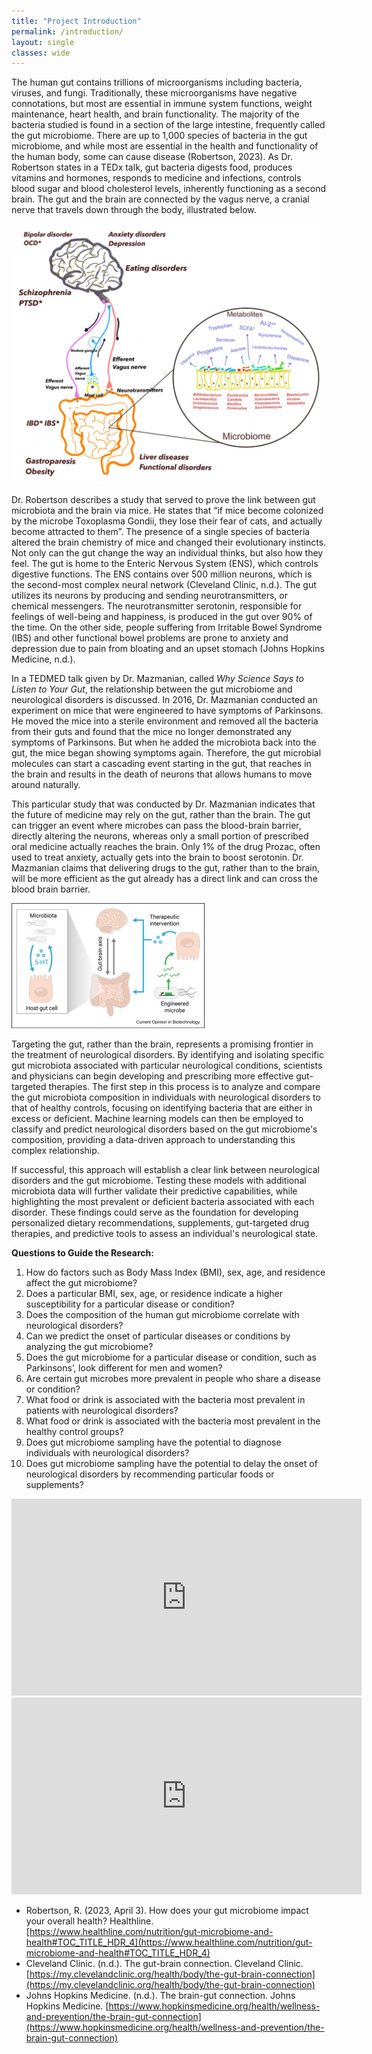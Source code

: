```yaml
---
title: "Project Introduction" 
permalink: /introduction/
layout: single
classes: wide
---
```


The human gut contains trillions of microorganisms including bacteria, viruses, and fungi. Traditionally, these microorganisms have negative connotations, but most are essential in immune system functions, weight maintenance, heart health, and brain functionality. The majority of the bacteria studied is found in a section of the large intestine, frequently called the gut microbiome. There are up to 1,000 species of bacteria in the gut microbiome, and while most are essential in the health and functionality of the human body, some can cause disease (Robertson, 2023). As Dr. Robertson states in a TEDx talk, gut bacteria digests food, produces vitamins and hormones, responds to medicine and infections, controls blood sugar and blood cholesterol levels, inherently functioning as a second brain. The gut and the brain are connected by the vagus nerve, a cranial nerve that travels down through the body, illustrated below. 

![Gut-Brain Axis](/assets/images/gutbrain-axis.jpg) 

Dr. Robertson describes a study that served to prove the link between gut microbiota and the brain via mice. He states that “if mice become colonized by the microbe Toxoplasma Gondii, they lose their fear of cats, and actually become attracted to them”. The presence of a single species of bacteria altered the brain chemistry of mice and changed their evolutionary instincts. Not only can the gut change the way an individual thinks, but also how they feel. The gut is home to the Enteric Nervous System (ENS), which controls digestive functions. The ENS contains over 500 million neurons, which is the second-most complex neural network (Cleveland Clinic, n.d.). The gut utilizes its neurons by producing and sending neurotransmitters, or chemical messengers. The neurotransmitter serotonin, responsible for feelings of well-being and happiness, is produced in the gut over 90% of the time. On the other side, people suffering from Irritable Bowel Syndrome (IBS) and other functional bowel problems are prone to anxiety and depression due to pain from bloating and an upset stomach (Johns Hopkins Medicine, n.d.). 

In a TEDMED talk given by Dr. Mazmanian, called *Why Science Says to Listen to Your Gut*, the relationship between the gut microbiome and neurological disorders is discussed. In 2016, Dr. Mazmanian conducted an experiment on mice that were engineered to have symptoms of Parkinsons. He moved the mice into a sterile environment and removed all the bacteria from their guts and found that the mice no longer demonstrated any symptoms of Parkinsons. But when he added the microbiota back into the gut, the mice began showing symptoms again. Therefore, the gut microbial molecules can start a cascading event starting in the gut, that reaches in the brain and results in the death of neurons that allows humans to move around naturally. 

This particular study that was conducted by Dr. Mazmanian indicates that the future of medicine may rely on the gut, rather than the brain. The gut can trigger an event where microbes can pass the blood-brain barrier, directly altering the neurons, whereas only a small portion of prescribed oral medicine actually reaches the brain. Only 1% of the drug Prozac, often used to treat anxiety, actually gets into the brain to boost serotonin. Dr. Mazmanian claims that delivering drugs to the gut, rather than to the brain, will be more efficient as the gut already has a direct link and can cross the blood brain barrier. 

![serotonin](/assets/images/serotonin.jpg) 

Targeting the gut, rather than the brain, represents a promising frontier in the treatment of neurological disorders. By identifying and isolating specific gut microbiota associated with particular neurological conditions, scientists and physicians can begin developing and prescribing more effective gut-targeted therapies. The first step in this process is to analyze and compare the gut microbiota composition in individuals with neurological disorders to that of healthy controls, focusing on identifying bacteria that are either in excess or deficient. Machine learning models can then be employed to classify and predict neurological disorders based on the gut microbiome's composition, providing a data-driven approach to understanding this complex relationship.

If successful, this approach will establish a clear link between neurological disorders and the gut microbiome. Testing these models with additional microbiota data will further validate their predictive capabilities, while highlighting the most prevalent or deficient bacteria associated with each disorder. These findings could serve as the foundation for developing personalized dietary recommendations, supplements, gut-targeted drug therapies, and predictive tools to assess an individual's neurological state.



**Questions to Guide the Research:** 

1. How do factors such as Body Mass Index (BMI), sex, age, and residence affect the gut microbiome?
2. Does a particular BMI, sex, age, or residence indicate a higher susceptibility for a particular disease or condition?
3. Does the composition of the human gut microbiome correlate with neurological disorders?
4. Can we predict the onset of particular diseases or conditions by analyzing the gut microbiome?
5. Does the gut microbiome for a particular disease or condition, such as Parkinsons’, look different for men and women?
6. Are certain gut microbes more prevalent in people who share a disease or condition?
7. What food or drink is associated with the bacteria most prevalent in patients with neurological disorders?
8. What food or drink is associated with the bacteria most prevalent in the healthy control groups?
9. Does gut microbiome sampling have the potential to diagnose individuals with neurological disorders?
10. Does gut microbiome sampling have the potential to delay the onset of neurological disorders by recommending particular foods or supplements?


<iframe width="560" height="315" src="https://www.youtube.com/embed/awtmTJW9ic8?si=VwBt2OGeoaskghww" title="YouTube video player" frameborder="0" allow="accelerometer; autoplay; clipboard-write; encrypted-media; gyroscope; picture-in-picture; web-share" referrerpolicy="strict-origin-when-cross-origin" allowfullscreen></iframe>

<iframe width="560" height="315" src="https://www.youtube.com/embed/yEbAUN0ZhLU?si=Aak1lubo-X7KI9GY" title="YouTube video player" frameborder="0" allow="accelerometer; autoplay; clipboard-write; encrypted-media; gyroscope; picture-in-picture; web-share" referrerpolicy="strict-origin-when-cross-origin" allowfullscreen></iframe>


- Robertson, R. (2023, April 3). How does your gut microbiome impact your overall health? Healthline. [https://www.healthline.com/nutrition/gut-microbiome-and-health#TOC_TITLE_HDR_4](https://www.healthline.com/nutrition/gut-microbiome-and-health#TOC_TITLE_HDR_4)
- Cleveland Clinic. (n.d.). The gut-brain connection. Cleveland Clinic. [https://my.clevelandclinic.org/health/body/the-gut-brain-connection](https://my.clevelandclinic.org/health/body/the-gut-brain-connection)
- Johns Hopkins Medicine. (n.d.). The brain-gut connection. Johns Hopkins Medicine. [https://www.hopkinsmedicine.org/health/wellness-and-prevention/the-brain-gut-connection](https://www.hopkinsmedicine.org/health/wellness-and-prevention/the-brain-gut-connection)


